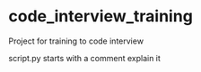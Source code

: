 code_interview_training
=======================

Project for training to code interview

script.py starts with a comment explain it

